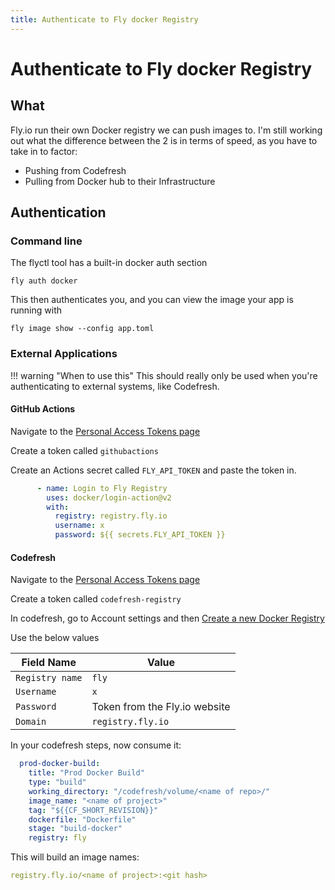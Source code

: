 ```yaml
---
title: Authenticate to Fly docker Registry
---
```


# Authenticate to Fly docker Registry

## What

Fly.io run their own Docker registry we can push images to. I'm still working out what the difference between the 2 is in terms of speed, as 
you have to take in to factor:

* Pushing from Codefresh
* Pulling from Docker hub to their Infrastructure

## Authentication

### Command line

The flyctl tool has a built-in docker auth section

```shell
fly auth docker
```

This then authenticates you, and you can view the image your app is running with

```shell
fly image show --config app.toml
```

### External Applications

!!! warning "When to use this"
    This should really only be used when you're authenticating to external systems, like Codefresh.

#### GitHub Actions

Navigate to the [Personal Access Tokens page](https://fly.io/user/personal_access_tokens)

Create a token called `githubactions`

Create an Actions secret called `FLY_API_TOKEN` and paste the token in.

```yaml
      - name: Login to Fly Registry
        uses: docker/login-action@v2
        with:
          registry: registry.fly.io
          username: x
          password: ${{ secrets.FLY_API_TOKEN }}
```

#### Codefresh


Navigate to the [Personal Access Tokens page](https://fly.io/user/personal_access_tokens)

Create a token called `codefresh-registry`

In codefresh, go to Account settings and then [Create a new Docker Registry](https://g.codefresh.io/account-admin/account-conf/integration/registryNew)

Use the below values

| Field Name      | Value                         |
|-----------------|-------------------------------|
| `Registry name` | `fly`                         |
| `Username`      | `x`                           |
| `Password`      | Token from the Fly.io website |
| `Domain`        | `registry.fly.io`             |

In your codefresh steps, now consume it:

```yaml
  prod-docker-build:
    title: "Prod Docker Build"
    type: "build"
    working_directory: "/codefresh/volume/<name of repo>/"
    image_name: "<name of project>"
    tag: "${{CF_SHORT_REVISION}}"
    dockerfile: "Dockerfile"
    stage: "build-docker"
    registry: fly
```

This will build an image names:

```yaml
registry.fly.io/<name of project>:<git hash>
```